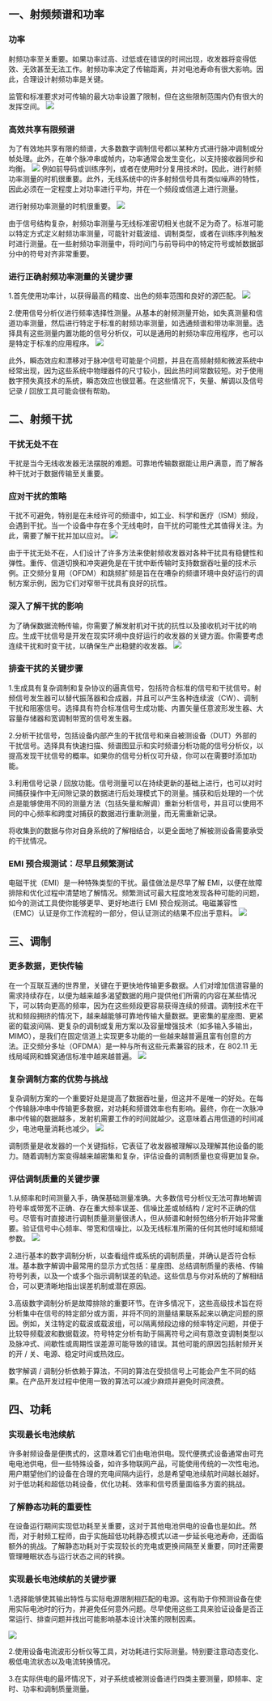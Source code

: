 ## 一、射频频谱和功率  

### 功率  

射频功率至关重要。如果功率过高、过低或在错误的时间出现，收发器将变得低效、无效甚至无法工作。射频功率决定了传输距离，并对电池寿命有很大影响。因此，合理设计射频功率是关键。

监管和标准要求对可传输的最大功率设置了限制，但在这些限制范围内仍有很大的发挥空间。
![](https://raw.githubusercontent.com/LeroyK111/pictureBed/master/20250125123029.png)


### 高效共享有限频谱  

为了有效地共享有限的频谱，大多数数字调制信号都以某种方式进行脉冲调制或分帧处理。此外，在单个脉冲串或帧内，功率通常会发生变化，以支持接收器同步和均衡。
![](https://raw.githubusercontent.com/LeroyK111/pictureBed/master/20250125123055.png)
例如前导码或训练序列，或者在使用时分复用技术时。因此，进行射频功率测量的时机很重要。此外，无线系统中的许多射频信号具有类似噪声的特性，因此必须在一定程度上对功率进行平均，并在一个频段或信道上进行测量。

进行射频功率测量的时机很重要。
![](https://raw.githubusercontent.com/LeroyK111/pictureBed/master/20250125123121.png)

由于信号结构复杂，射频功率测量与无线标准密切相关也就不足为奇了。标准可能以特定方式定义射频功率测量，可能针对载波组、调制类型，或者在训练序列触发时进行测量。在一些射频功率测量中，将时间门与前导码中的特定符号或帧数据部分中的符号对齐非常重要。

### 进行正确射频功率测量的关键步骤

1.首先使用功率计，以获得最高的精度、出色的频率范围和良好的源匹配。
![](https://raw.githubusercontent.com/LeroyK111/pictureBed/master/20250125123154.png)

2.使用信号分析仪进行频率选择性测量。从基本的射频测量开始，如失真测量和信道功率测量，然后进行特定于标准的射频功率测量，如选通频谱和带功率测量。选择具有这些测量内置功能的信号分析仪，可以是通用的射频功率应用程序，也可以是特定于标准的应用程序。
![](https://raw.githubusercontent.com/LeroyK111/pictureBed/master/20250125123210.png)

此外，瞬态效应和漂移对于脉冲信号可能是个问题，并且在高频射频和微波系统中经常出现，因为这些系统中物理器件的尺寸较小，因此热时间常数较短。对于使用数字预失真技术的系统，瞬态效应也很显著。在这些情况下，矢量、解调以及信号记录 / 回放工具可能会很有帮助。

## 二、射频干扰

### 干扰无处不在  

干扰是当今无线收发器无法摆脱的难题。可靠地传输数据能让用户满意，而了解各种干扰对于数据传输至关重要。
### 应对干扰的策略  

干扰不可避免，特别是在未经许可的频谱中，如工业、科学和医疗（ISM）频段，会遇到干扰。当一个设备中存在多个无线电时，自干扰的可能性尤其值得关注。为此，需要了解干扰并加以应对。
![](https://raw.githubusercontent.com/LeroyK111/pictureBed/master/20250125123242.png)

由于干扰无处不在，人们设计了许多方法来使射频收发器对各种干扰具有稳健性和弹性。重传、信道切换和冲突避免是在干扰中断传输时支持数据吞吐量的技术示例。正交频分复用（OFDM）和跳频扩频是旨在在嘈杂的频谱环境中良好运行的调制方案示例，因为它们对窄带干扰具有良好的抗性。
### 深入了解干扰的影响  

为了确保数据流畅传输，你需要了解发射机对干扰的抗性以及接收机对干扰的响应。生成干扰信号是开发在现实环境中良好运行的收发器的关键方面。你需要考虑连续干扰和时变干扰，以确保生产出稳健的收发器。
![](https://raw.githubusercontent.com/LeroyK111/pictureBed/master/20250125123304.png)

### 排查干扰的关键步骤  

1.生成具有复杂调制和复杂协议的逼真信号，包括符合标准的信号和干扰信号。射频信号发生器可以替代振荡器和合成器，并且可以产生各种连续波（CW）、调制干扰和阻塞信号。选择具有符合标准信号生成功能、内置矢量任意波形发生器、大容量存储器和宽调制带宽的信号发生器。

2.分析干扰信号，包括设备内部产生的干扰信号和来自被测设备（DUT）外部的干扰信号。选择具有快速扫描、频谱图显示和实时频谱分析功能的信号分析仪，以提高发现干扰信号的概率。如果你的信号分析仪可升级，你可以在需要时添加功能。

3.利用信号记录 / 回放功能。信号测量可以在持续更新的基础上进行，也可以对时间捕获操作中无间隙记录的数据进行后处理模式下的测量。捕获和后处理的一个优点是能够使用不同的测量方法（包括矢量和解调）重新分析信号，并且可以使用不同的中心频率和跨度对捕获的数据进行重新测量，而无需重新记录。

将收集到的数据与你对自身系统的了解相结合，以更全面地了解被测设备需要承受的干扰情况。

### EMI 预合规测试：尽早且频繁测试  

电磁干扰（EMI）是一种特殊类型的干扰。最佳做法是尽早了解 EMI，以便在故障排除和优化过程中清楚地了解情况。频繁测试可最大程度地发现各种可能的问题，如今的测试工具使你能够更早、更好地进行 EMI 预合规测试。电磁兼容性（EMC）认证是你工作流程的一部分，但认证测试的结果不应出乎意料。
![](https://raw.githubusercontent.com/LeroyK111/pictureBed/master/20250125123337.png)

## 三、调制  

### 更多数据，更快传输  

在一个互联互通的世界里，关键在于更快地传输更多数据。人们对增加信道容量的需求持续存在，以便为越来越多渴望数据的用户提供他们所需的内容在某些情况下，可以转向更高的频率，因为在这些频段更容易获得连续的频谱。调制技术在干扰和频段拥挤的情况下，越来越能够可靠地传输大量数据。更密集的星座图、更紧密的载波间隔、更复杂的调制或复用方案以及容量增强技术（如多输入多输出，MIMO），是我们在固定信道上实现更多功能的一些越来越普遍且富有创意的方法。正交频分多址（OFDMA）是一种与所有这些元素兼容的技术，在 802.11 无线局域网和蜂窝通信标准中越来越普遍。
![](https://raw.githubusercontent.com/LeroyK111/pictureBed/master/20250125123352.png)
### 复杂调制方案的优势与挑战  

复杂调制方案的一个重要好处是提高了数据吞吐量，但这并不是唯一的好处。在每个传输脉冲串中传输更多数据，对功耗和频谱效率也有影响。最终，你在一次脉冲串中传输的数据越多，发射机需要工作的时间就越少。这意味着占用信道的时间减少，电池电量消耗也减少。
![](https://raw.githubusercontent.com/LeroyK111/pictureBed/master/20250125123407.png)

调制质量是收发器的一个关键指标，它表征了收发器被理解以及理解其他设备的能力。随着调制方案变得越来越密集和复杂，评估设备的调制质量也变得更加复杂。


### 评估调制质量的关键步骤  

1.从频率和时间测量入手，确保基础测量准确。大多数信号分析仪无法可靠地解调符号率或带宽不正确、存在重大频率误差、信噪比差或帧结构 / 定时不正确的信号。尽管有时直接进行调制质量测量很诱人，但从频谱和射频包络分析开始非常重要。验证信号中心频率、带宽和信噪比，以及无线标准所需的任何其他时域和频域参数。
![](https://raw.githubusercontent.com/LeroyK111/pictureBed/master/20250125123427.png)


2.进行基本的数字调制分析，以查看组件或系统的调制质量，并确认是否符合标准。基本数字解调中最常用的显示方式包括：星座图、总结调制质量的表格、传输符号列表，以及一个或多个指示调制误差的轨迹。这些信息与你对系统的了解相结合，可以更清晰地指出误差机制或潜在原因。

3.高级数字调制分析是故障排除的重要环节。在许多情况下，这些高级技术旨在将分析集中在信号的特定部分或方面，并将不同的测量结果联系起来以确定问题的原因。例如，关注特定的载波或载波组，可以隔离频段边缘的频率特定问题，并便于比较导频载波和数据载波。符号特定分析有助于隔离符号之间有意改变调制类型以及脉冲式、间歇性或周期性误差源可能导致的错误。其他可能的原因包括射频开关的开 / 关、电源、稳定时间或热效应。

数字解调 / 调制分析依赖于算法，不同的算法在受损信号上可能会产生不同的结果。在产品开发过程中使用一致的算法可以减少麻烦并避免时间浪费。

## 四、功耗  

### 实现最长电池续航  

许多射频设备是便携式的，这意味着它们由电池供电。现代便携式设备通常由可充电电池供电，但一些特殊设备，如许多物联网产品，可能使用传统的一次性电池。用户期望他们的设备在合理的充电间隔内运行，总是希望电池续航时间越长越好。对于低功耗和超低功耗设备，优化功耗、效率和信号质量面临多方面的挑战。

### 了解静态功耗的重要性  

在设备运行期间实现低功耗至关重要，这对于其他电池供电的设备也是如此。然而，对于射频工程师，由于实施超低功耗静态模式以进一步延长电池寿命，还面临额外的挑战。了解静态功耗对于实现较长的充电或更换间隔至关重要，同时还需要管理睡眠状态与运行状态之间的转换。

### 实现最长电池续航的关键步骤  

1.选择能够使其输出特性与实际电源限制相匹配的电源。这有助于你预测设备在使用实际电池时的行为，并避免任何意外问题。尽早使用这些工具来验证设备是否正常运行、排查问题并找出可能影响基本设计决策的限制因素。

![](https://raw.githubusercontent.com/LeroyK111/pictureBed/master/20250125123450.png)

2.使用设备电流波形分析仪等工具，对功耗进行实际测量。特别要注意动态变化、极低电流状态以及电流转换情况。

3.在实际供电的最坏情况下，对子系统或被测设备进行四类主要测量，即频率、定时、功率和调制质量测量。







